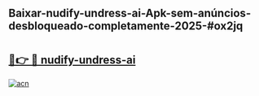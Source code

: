 ## Baixar-nudify-undress-ai-Apk-sem-anúncios-desbloqueado-completamente-2025-#ox2jq

# <h2><a href="https://ainizakaria.my?title=nudify-undress-ai&ref=20M">🔗👉 🔴 nudify-undress-ai</a></h2>

[![acn](https://github.com/user-attachments/assets/0f9c940e-d8b0-45ae-aac7-cd30a18b3e1c)](https://ainizakaria.my?title=nudify-undress-ai&ref=20M)

